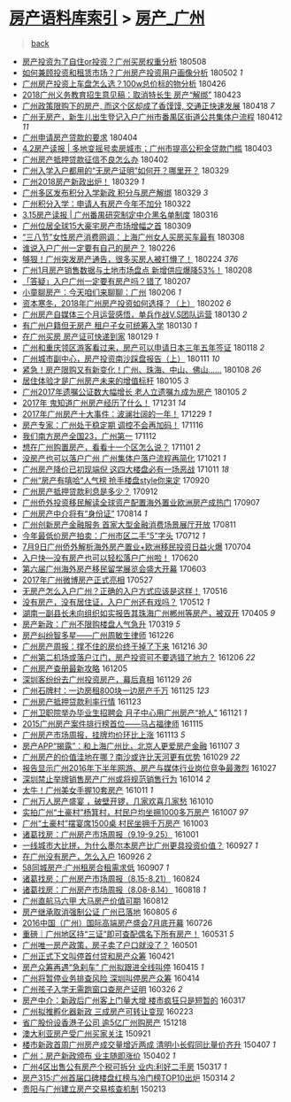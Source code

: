 [房产语料库索引](../../README.md)  > [房产_广州](房产_广州.md)
====
> [back](../README.md)

- [房产投资为了自住or投资？广州买房权重分析](http://jkwz.applinzi.com/ittc/7096400983901078534.html#%E6%88%BF%E4%BA%A7%E6%8A%95%E8%B5%84%E4%B8%BA%E4%BA%86%E8%87%AA%E4%BD%8For%E6%8A%95%E8%B5%84%EF%BC%9F%E5%B9%BF%E5%B7%9E%E4%B9%B0%E6%88%BF%E6%9D%83%E9%87%8D%E5%88%86%E6%9E%90) 180508  
- [如何兼顾投资和租赁市场？广州房产投资用户画像分析](http://jkwz.applinzi.com/ittc/7096381962791158791.html#%E5%A6%82%E4%BD%95%E5%85%BC%E9%A1%BE%E6%8A%95%E8%B5%84%E5%92%8C%E7%A7%9F%E8%B5%81%E5%B8%82%E5%9C%BA%EF%BC%9F%E5%B9%BF%E5%B7%9E%E6%88%BF%E4%BA%A7%E6%8A%95%E8%B5%84%E7%94%A8%E6%88%B7%E7%94%BB%E5%83%8F%E5%88%86%E6%9E%90) 180502 *1* 
- [广州房产投资上车盘怎么选？100w总价标的物分析](http://jkwz.applinzi.com/ittc/7095983353138512907.html#%E5%B9%BF%E5%B7%9E%E6%88%BF%E4%BA%A7%E6%8A%95%E8%B5%84%E4%B8%8A%E8%BD%A6%E7%9B%98%E6%80%8E%E4%B9%88%E9%80%89%EF%BC%9F100w%E6%80%BB%E4%BB%B7%E6%A0%87%E7%9A%84%E7%89%A9%E5%88%86%E6%9E%90) 180426  
- [2018广州义务教育招生意见稿：取消特长生 房产“解绑”](http://jkwz.applinzi.com/ittc/7095216284545582091.html#2018%E5%B9%BF%E5%B7%9E%E4%B9%89%E5%8A%A1%E6%95%99%E8%82%B2%E6%8B%9B%E7%94%9F%E6%84%8F%E8%A7%81%E7%A8%BF%EF%BC%9A%E5%8F%96%E6%B6%88%E7%89%B9%E9%95%BF%E7%94%9F+%E6%88%BF%E4%BA%A7%E2%80%9C%E8%A7%A3%E7%BB%91%E2%80%9D) 180423  
- [广州政策限购下的房产, 而这个区却成了香馍馍, 交通正快速发展](http://jkwz.applinzi.com/ittc/7093257083397080081.html#%E5%B9%BF%E5%B7%9E%E6%94%BF%E7%AD%96%E9%99%90%E8%B4%AD%E4%B8%8B%E7%9A%84%E6%88%BF%E4%BA%A7%2C+%E8%80%8C%E8%BF%99%E4%B8%AA%E5%8C%BA%E5%8D%B4%E6%88%90%E4%BA%86%E9%A6%99%E9%A6%8D%E9%A6%8D%2C+%E4%BA%A4%E9%80%9A%E6%AD%A3%E5%BF%AB%E9%80%9F%E5%8F%91%E5%B1%95) 180418 *7* 
- [广州无房产，新生儿出生登记入户广州市番禺区街道公共集体户流程](http://jkwz.applinzi.com/ittc/7090791367850853383.html#%E5%B9%BF%E5%B7%9E%E6%97%A0%E6%88%BF%E4%BA%A7%EF%BC%8C%E6%96%B0%E7%94%9F%E5%84%BF%E5%87%BA%E7%94%9F%E7%99%BB%E8%AE%B0%E5%85%A5%E6%88%B7%E5%B9%BF%E5%B7%9E%E5%B8%82%E7%95%AA%E7%A6%BA%E5%8C%BA%E8%A1%97%E9%81%93%E5%85%AC%E5%85%B1%E9%9B%86%E4%BD%93%E6%88%B7%E6%B5%81%E7%A8%8B) 180412 *11* 
- [广州申请房产贷款的要求](http://jkwz.applinzi.com/ittc/7088072813208667142.html#%E5%B9%BF%E5%B7%9E%E7%94%B3%E8%AF%B7%E6%88%BF%E4%BA%A7%E8%B4%B7%E6%AC%BE%E7%9A%84%E8%A6%81%E6%B1%82) 180404  
- [4.2房产读报 | 多地变摇号卖房城市；广州市提高公积金贷款门槛](http://jkwz.applinzi.com/ittc/7087697229030884359.html#4.2%E6%88%BF%E4%BA%A7%E8%AF%BB%E6%8A%A5+%7C+%E5%A4%9A%E5%9C%B0%E5%8F%98%E6%91%87%E5%8F%B7%E5%8D%96%E6%88%BF%E5%9F%8E%E5%B8%82%EF%BC%9B%E5%B9%BF%E5%B7%9E%E5%B8%82%E6%8F%90%E9%AB%98%E5%85%AC%E7%A7%AF%E9%87%91%E8%B4%B7%E6%AC%BE%E9%97%A8%E6%A7%9B) 180403  
- [广州房产抵押贷款征信不良怎么办](http://jkwz.applinzi.com/ittc/7087305044208911370.html#%E5%B9%BF%E5%B7%9E%E6%88%BF%E4%BA%A7%E6%8A%B5%E6%8A%BC%E8%B4%B7%E6%AC%BE%E5%BE%81%E4%BF%A1%E4%B8%8D%E8%89%AF%E6%80%8E%E4%B9%88%E5%8A%9E) 180402  
- [广州入学入户都用的“无房产证明”如何开？哪里开？](http://jkwz.applinzi.com/ittc/7085923219918029840.html#%E5%B9%BF%E5%B7%9E%E5%85%A5%E5%AD%A6%E5%85%A5%E6%88%B7%E9%83%BD%E7%94%A8%E7%9A%84%E2%80%9C%E6%97%A0%E6%88%BF%E4%BA%A7%E8%AF%81%E6%98%8E%E2%80%9D%E5%A6%82%E4%BD%95%E5%BC%80%EF%BC%9F%E5%93%AA%E9%87%8C%E5%BC%80%EF%BC%9F) 180329  
- [广州2018房产新政出炉！](http://jkwz.applinzi.com/ittc/7085871152847389702.html#%E5%B9%BF%E5%B7%9E2018%E6%88%BF%E4%BA%A7%E6%96%B0%E6%94%BF%E5%87%BA%E7%82%89%EF%BC%81) 180329 *1* 
- [广州多区发布积分入学新政 积分与房产解绑](http://jkwz.applinzi.com/ittc/7085822006589391878.html#%E5%B9%BF%E5%B7%9E%E5%A4%9A%E5%8C%BA%E5%8F%91%E5%B8%83%E7%A7%AF%E5%88%86%E5%85%A5%E5%AD%A6%E6%96%B0%E6%94%BF+%E7%A7%AF%E5%88%86%E4%B8%8E%E6%88%BF%E4%BA%A7%E8%A7%A3%E7%BB%91) 180329 *3* 
- [广州积分入学：申请人有房产今年不加分](http://jkwz.applinzi.com/ittc/7083234762594714631.html#%E5%B9%BF%E5%B7%9E%E7%A7%AF%E5%88%86%E5%85%A5%E5%AD%A6%EF%BC%9A%E7%94%B3%E8%AF%B7%E4%BA%BA%E6%9C%89%E6%88%BF%E4%BA%A7%E4%BB%8A%E5%B9%B4%E4%B8%8D%E5%8A%A0%E5%88%86) 180322  
- [3.15房产读报 | 广州番禺研究制定中介黑名单制度](http://jkwz.applinzi.com/ittc/7081023377433428999.html#3.15%E6%88%BF%E4%BA%A7%E8%AF%BB%E6%8A%A5+%7C+%E5%B9%BF%E5%B7%9E%E7%95%AA%E7%A6%BA%E7%A0%94%E7%A9%B6%E5%88%B6%E5%AE%9A%E4%B8%AD%E4%BB%8B%E9%BB%91%E5%90%8D%E5%8D%95%E5%88%B6%E5%BA%A6) 180316  
- [广州位居全球15大豪宅房产市场增幅之首](http://jkwz.applinzi.com/ittc/7078205530684523536.html#%E5%B9%BF%E5%B7%9E%E4%BD%8D%E5%B1%85%E5%85%A8%E7%90%8315%E5%A4%A7%E8%B1%AA%E5%AE%85%E6%88%BF%E4%BA%A7%E5%B8%82%E5%9C%BA%E5%A2%9E%E5%B9%85%E4%B9%8B%E9%A6%96) 180309  
- [“三八节”女性房产消费网调：上海广州女人买房买车最有](http://jkwz.applinzi.com/ittc/7078165729398752262.html#%E2%80%9C%E4%B8%89%E5%85%AB%E8%8A%82%E2%80%9D%E5%A5%B3%E6%80%A7%E6%88%BF%E4%BA%A7%E6%B6%88%E8%B4%B9%E7%BD%91%E8%B0%83%EF%BC%9A%E4%B8%8A%E6%B5%B7%E5%B9%BF%E5%B7%9E%E5%A5%B3%E4%BA%BA%E4%B9%B0%E6%88%BF%E4%B9%B0%E8%BD%A6%E6%9C%80%E6%9C%89) 180308  
- [谁说入户广州一定要有自己的房产？](http://jkwz.applinzi.com/ittc/7074318425352832017.html#%E8%B0%81%E8%AF%B4%E5%85%A5%E6%88%B7%E5%B9%BF%E5%B7%9E%E4%B8%80%E5%AE%9A%E8%A6%81%E6%9C%89%E8%87%AA%E5%B7%B1%E7%9A%84%E6%88%BF%E4%BA%A7%EF%BC%9F) 180226  
- [够狠！广州突发房产通告，很多买房人被打懵了！](http://jkwz.applinzi.com/ittc/7073735758840333322.html#%E5%A4%9F%E7%8B%A0%EF%BC%81%E5%B9%BF%E5%B7%9E%E7%AA%81%E5%8F%91%E6%88%BF%E4%BA%A7%E9%80%9A%E5%91%8A%EF%BC%8C%E5%BE%88%E5%A4%9A%E4%B9%B0%E6%88%BF%E4%BA%BA%E8%A2%AB%E6%89%93%E6%87%B5%E4%BA%86%EF%BC%81) 180224 *376* 
- [广州1月房产销售数据与土地市场盘点 新增供应爆降53%！](http://jkwz.applinzi.com/ittc/7067695051503567878.html#%E5%B9%BF%E5%B7%9E1%E6%9C%88%E6%88%BF%E4%BA%A7%E9%94%80%E5%94%AE%E6%95%B0%E6%8D%AE%E4%B8%8E%E5%9C%9F%E5%9C%B0%E5%B8%82%E5%9C%BA%E7%9B%98%E7%82%B9+%E6%96%B0%E5%A2%9E%E4%BE%9B%E5%BA%94%E7%88%86%E9%99%8D53%25%EF%BC%81) 180208  
- [「答疑」入户广州一定要有房产吗？错了](http://jkwz.applinzi.com/ittc/7067445771828200458.html#%E3%80%8C%E7%AD%94%E7%96%91%E3%80%8D%E5%85%A5%E6%88%B7%E5%B9%BF%E5%B7%9E%E4%B8%80%E5%AE%9A%E8%A6%81%E6%9C%89%E6%88%BF%E4%BA%A7%E5%90%97%EF%BC%9F%E9%94%99%E4%BA%86) 180207  
- [小童聊房产：今天咱们来聊聊：广州](http://jkwz.applinzi.com/ittc/7066922486325576714.html#%E5%B0%8F%E7%AB%A5%E8%81%8A%E6%88%BF%E4%BA%A7%EF%BC%9A%E4%BB%8A%E5%A4%A9%E5%92%B1%E4%BB%AC%E6%9D%A5%E8%81%8A%E8%81%8A%EF%BC%9A%E5%B9%BF%E5%B7%9E) 180206 *1* 
- [资本寒冬，2018年广州房产投资如何选择？（上）](http://jkwz.applinzi.com/ittc/7065402089511846928.html#%E8%B5%84%E6%9C%AC%E5%AF%92%E5%86%AC%EF%BC%8C2018%E5%B9%B4%E5%B9%BF%E5%B7%9E%E6%88%BF%E4%BA%A7%E6%8A%95%E8%B5%84%E5%A6%82%E4%BD%95%E9%80%89%E6%8B%A9%EF%BC%9F%EF%BC%88%E4%B8%8A%EF%BC%89) 180202 *6* 
- [广州房产自媒体三个月运营感悟，单兵作战V.S团队运营](http://jkwz.applinzi.com/ittc/7064289197550994442.html#%E5%B9%BF%E5%B7%9E%E6%88%BF%E4%BA%A7%E8%87%AA%E5%AA%92%E4%BD%93%E4%B8%89%E4%B8%AA%E6%9C%88%E8%BF%90%E8%90%A5%E6%84%9F%E6%82%9F%EF%BC%8C%E5%8D%95%E5%85%B5%E4%BD%9C%E6%88%98V.S%E5%9B%A2%E9%98%9F%E8%BF%90%E8%90%A5) 180130 *2* 
- [有广州户籍但无房产 租户子女可统筹入学](http://jkwz.applinzi.com/ittc/7064253151891162129.html#%E6%9C%89%E5%B9%BF%E5%B7%9E%E6%88%B7%E7%B1%8D%E4%BD%86%E6%97%A0%E6%88%BF%E4%BA%A7+%E7%A7%9F%E6%88%B7%E5%AD%90%E5%A5%B3%E5%8F%AF%E7%BB%9F%E7%AD%B9%E5%85%A5%E5%AD%A6) 180130 *1* 
- [在广州买房 房产证可快递到家](http://jkwz.applinzi.com/ittc/7064137454330577936.html#%E5%9C%A8%E5%B9%BF%E5%B7%9E%E4%B9%B0%E6%88%BF+%E6%88%BF%E4%BA%A7%E8%AF%81%E5%8F%AF%E5%BF%AB%E9%80%92%E5%88%B0%E5%AE%B6) 180129 *1* 
- [广州和重庆领区游客看过来，房产可以申请日本三年五年签证](http://jkwz.applinzi.com/ittc/7060039266619360266.html#%E5%B9%BF%E5%B7%9E%E5%92%8C%E9%87%8D%E5%BA%86%E9%A2%86%E5%8C%BA%E6%B8%B8%E5%AE%A2%E7%9C%8B%E8%BF%87%E6%9D%A5%EF%BC%8C%E6%88%BF%E4%BA%A7%E5%8F%AF%E4%BB%A5%E7%94%B3%E8%AF%B7%E6%97%A5%E6%9C%AC%E4%B8%89%E5%B9%B4%E4%BA%94%E5%B9%B4%E7%AD%BE%E8%AF%81) 180118 *2* 
- [广州城市副中心，房产投资南沙踩盘报告（上）](http://jkwz.applinzi.com/ittc/7057278490389251078.html#%E5%B9%BF%E5%B7%9E%E5%9F%8E%E5%B8%82%E5%89%AF%E4%B8%AD%E5%BF%83%EF%BC%8C%E6%88%BF%E4%BA%A7%E6%8A%95%E8%B5%84%E5%8D%97%E6%B2%99%E8%B8%A9%E7%9B%98%E6%8A%A5%E5%91%8A%EF%BC%88%E4%B8%8A%EF%BC%89) 180111 *10* 
- [紧急！房产限购又有新变化！广州、珠海、中山、佛山……](http://jkwz.applinzi.com/ittc/7056240939318641671.html#%E7%B4%A7%E6%80%A5%EF%BC%81%E6%88%BF%E4%BA%A7%E9%99%90%E8%B4%AD%E5%8F%88%E6%9C%89%E6%96%B0%E5%8F%98%E5%8C%96%EF%BC%81%E5%B9%BF%E5%B7%9E%E3%80%81%E7%8F%A0%E6%B5%B7%E3%80%81%E4%B8%AD%E5%B1%B1%E3%80%81%E4%BD%9B%E5%B1%B1%E2%80%A6%E2%80%A6) 180108 *26* 
- [居住体验才是广州房产未来的增值标杆](http://jkwz.applinzi.com/ittc/7055037582688125968.html#%E5%B1%85%E4%BD%8F%E4%BD%93%E9%AA%8C%E6%89%8D%E6%98%AF%E5%B9%BF%E5%B7%9E%E6%88%BF%E4%BA%A7%E6%9C%AA%E6%9D%A5%E7%9A%84%E5%A2%9E%E5%80%BC%E6%A0%87%E6%9D%86) 180105 *3* 
- [广州2017年遗嘱公证数大幅增长 老人立遗嘱九成为房产](http://jkwz.applinzi.com/ittc/7054982361979028490.html#%E5%B9%BF%E5%B7%9E2017%E5%B9%B4%E9%81%97%E5%98%B1%E5%85%AC%E8%AF%81%E6%95%B0%E5%A4%A7%E5%B9%85%E5%A2%9E%E9%95%BF+%E8%80%81%E4%BA%BA%E7%AB%8B%E9%81%97%E5%98%B1%E4%B9%9D%E6%88%90%E4%B8%BA%E6%88%BF%E4%BA%A7) 180105 *2* 
- [2017年 鬼知道广州房产经历了什么！](http://jkwz.applinzi.com/ittc/7053318949247124487.html#2017%E5%B9%B4+%E9%AC%BC%E7%9F%A5%E9%81%93%E5%B9%BF%E5%B7%9E%E6%88%BF%E4%BA%A7%E7%BB%8F%E5%8E%86%E4%BA%86%E4%BB%80%E4%B9%88%EF%BC%81) 171231 *14* 
- [2017年广州房产十大事件：波澜壮阔的一年！](http://jkwz.applinzi.com/ittc/7052510250626712593.html#2017%E5%B9%B4%E5%B9%BF%E5%B7%9E%E6%88%BF%E4%BA%A7%E5%8D%81%E5%A4%A7%E4%BA%8B%E4%BB%B6%EF%BC%9A%E6%B3%A2%E6%BE%9C%E5%A3%AE%E9%98%94%E7%9A%84%E4%B8%80%E5%B9%B4%EF%BC%81) 171229 *1* 
- [房产专家：广州处于稳定期 调控不会再加码！](http://jkwz.applinzi.com/ittc/7036331533625984017.html#%E6%88%BF%E4%BA%A7%E4%B8%93%E5%AE%B6%EF%BC%9A%E5%B9%BF%E5%B7%9E%E5%A4%84%E4%BA%8E%E7%A8%B3%E5%AE%9A%E6%9C%9F+%E8%B0%83%E6%8E%A7%E4%B8%8D%E4%BC%9A%E5%86%8D%E5%8A%A0%E7%A0%81%EF%BC%81) 171116  
- [我们南方房产全国23，广州第一](http://jkwz.applinzi.com/ittc/7035158865996416016.html#%E6%88%91%E4%BB%AC%E5%8D%97%E6%96%B9%E6%88%BF%E4%BA%A7%E5%85%A8%E5%9B%BD23%EF%BC%8C%E5%B9%BF%E5%B7%9E%E7%AC%AC%E4%B8%80) 171112  
- [想在广州购置房产，看看十一个区怎么说？](http://jkwz.applinzi.com/ittc/7030940549031396369.html#%E6%83%B3%E5%9C%A8%E5%B9%BF%E5%B7%9E%E8%B4%AD%E7%BD%AE%E6%88%BF%E4%BA%A7%EF%BC%8C%E7%9C%8B%E7%9C%8B%E5%8D%81%E4%B8%80%E4%B8%AA%E5%8C%BA%E6%80%8E%E4%B9%88%E8%AF%B4%EF%BC%9F) 171101 *2* 
- [没房产也可以落户广州 广州集体户落户流程再简化](http://jkwz.applinzi.com/ittc/7026988677174133777.html#%E6%B2%A1%E6%88%BF%E4%BA%A7%E4%B9%9F%E5%8F%AF%E4%BB%A5%E8%90%BD%E6%88%B7%E5%B9%BF%E5%B7%9E+%E5%B9%BF%E5%B7%9E%E9%9B%86%E4%BD%93%E6%88%B7%E8%90%BD%E6%88%B7%E6%B5%81%E7%A8%8B%E5%86%8D%E7%AE%80%E5%8C%96) 171021 *1* 
- [广州房产降价已初现端倪 这四大楼盘必有一场恶战](http://jkwz.applinzi.com/ittc/7023201055247172624.html#%E5%B9%BF%E5%B7%9E%E6%88%BF%E4%BA%A7%E9%99%8D%E4%BB%B7%E5%B7%B2%E5%88%9D%E7%8E%B0%E7%AB%AF%E5%80%AA+%E8%BF%99%E5%9B%9B%E5%A4%A7%E6%A5%BC%E7%9B%98%E5%BF%85%E6%9C%89%E4%B8%80%E5%9C%BA%E6%81%B6%E6%88%98) 171011 *18* 
- [广州“房产有嘻哈”人气榜 抢手楼盘style你来定](http://jkwz.applinzi.com/ittc/7015432999196427281.html#%E5%B9%BF%E5%B7%9E%E2%80%9C%E6%88%BF%E4%BA%A7%E6%9C%89%E5%98%BB%E5%93%88%E2%80%9D%E4%BA%BA%E6%B0%94%E6%A6%9C+%E6%8A%A2%E6%89%8B%E6%A5%BC%E7%9B%98style%E4%BD%A0%E6%9D%A5%E5%AE%9A) 170920  
- [广州房产抵押贷款利息是多少？](http://jkwz.applinzi.com/ittc/7012527263478973457.html#%E5%B9%BF%E5%B7%9E%E6%88%BF%E4%BA%A7%E6%8A%B5%E6%8A%BC%E8%B4%B7%E6%AC%BE%E5%88%A9%E6%81%AF%E6%98%AF%E5%A4%9A%E5%B0%91%EF%BC%9F) 170912  
- [广州侨外投资移民解读全球资产配置海外置业欧洲房产成热门](http://jkwz.applinzi.com/ittc/7010596805799314448.html#%E5%B9%BF%E5%B7%9E%E4%BE%A8%E5%A4%96%E6%8A%95%E8%B5%84%E7%A7%BB%E6%B0%91%E8%A7%A3%E8%AF%BB%E5%85%A8%E7%90%83%E8%B5%84%E4%BA%A7%E9%85%8D%E7%BD%AE%E6%B5%B7%E5%A4%96%E7%BD%AE%E4%B8%9A%E6%AC%A7%E6%B4%B2%E6%88%BF%E4%BA%A7%E6%88%90%E7%83%AD%E9%97%A8) 170907  
- [广州房产中介将有“身份证”](http://jkwz.applinzi.com/ittc/7001703839886214160.html#%E5%B9%BF%E5%B7%9E%E6%88%BF%E4%BA%A7%E4%B8%AD%E4%BB%8B%E5%B0%86%E6%9C%89%E2%80%9C%E8%BA%AB%E4%BB%BD%E8%AF%81%E2%80%9D) 170814 *1* 
- [广州创新房产金融服务 首家大型金融消费场景展厅开放](http://jkwz.applinzi.com/ittc/7000646645153530896.html#%E5%B9%BF%E5%B7%9E%E5%88%9B%E6%96%B0%E6%88%BF%E4%BA%A7%E9%87%91%E8%9E%8D%E6%9C%8D%E5%8A%A1+%E9%A6%96%E5%AE%B6%E5%A4%A7%E5%9E%8B%E9%87%91%E8%9E%8D%E6%B6%88%E8%B4%B9%E5%9C%BA%E6%99%AF%E5%B1%95%E5%8E%85%E5%BC%80%E6%94%BE) 170811  
- [今年最低价房产拍卖：广州市区二手“5”字头](http://jkwz.applinzi.com/ittc/6989553841694311441.html#%E4%BB%8A%E5%B9%B4%E6%9C%80%E4%BD%8E%E4%BB%B7%E6%88%BF%E4%BA%A7%E6%8B%8D%E5%8D%96%EF%BC%9A%E5%B9%BF%E5%B7%9E%E5%B8%82%E5%8C%BA%E4%BA%8C%E6%89%8B%E2%80%9C5%E2%80%9D%E5%AD%97%E5%A4%B4) 170712 *1* 
- [7月9日广州侨外解析海外房产置业+欧洲移民投资日益火爆](http://jkwz.applinzi.com/ittc/6986456533515633669.html#7%E6%9C%889%E6%97%A5%E5%B9%BF%E5%B7%9E%E4%BE%A8%E5%A4%96%E8%A7%A3%E6%9E%90%E6%B5%B7%E5%A4%96%E6%88%BF%E4%BA%A7%E7%BD%AE%E4%B8%9A%2B%E6%AC%A7%E6%B4%B2%E7%A7%BB%E6%B0%91%E6%8A%95%E8%B5%84%E6%97%A5%E7%9B%8A%E7%81%AB%E7%88%86) 170704  
- [入户快—没有房产也可以轻松落户广州啦！](http://jkwz.applinzi.com/ittc/6980918377747842052.html#%E5%85%A5%E6%88%B7%E5%BF%AB%E2%80%94%E6%B2%A1%E6%9C%89%E6%88%BF%E4%BA%A7%E4%B9%9F%E5%8F%AF%E4%BB%A5%E8%BD%BB%E6%9D%BE%E8%90%BD%E6%88%B7%E5%B9%BF%E5%B7%9E%E5%95%A6%EF%BC%81) 170620  
- [第六届广州海外房产移民留学展览会盛大开幕](http://jkwz.applinzi.com/ittc/6974870566535169028.html#%E7%AC%AC%E5%85%AD%E5%B1%8A%E5%B9%BF%E5%B7%9E%E6%B5%B7%E5%A4%96%E6%88%BF%E4%BA%A7%E7%A7%BB%E6%B0%91%E7%95%99%E5%AD%A6%E5%B1%95%E8%A7%88%E4%BC%9A%E7%9B%9B%E5%A4%A7%E5%BC%80%E5%B9%95) 170603  
- [2017年广州微博房产正式亮相](http://jkwz.applinzi.com/ittc/6972351953882317829.html#2017%E5%B9%B4%E5%B9%BF%E5%B7%9E%E5%BE%AE%E5%8D%9A%E6%88%BF%E4%BA%A7%E6%AD%A3%E5%BC%8F%E4%BA%AE%E7%9B%B8) 170527  
- [无房产怎么入户广州？正确的入户方式应该是这样！](http://jkwz.applinzi.com/ittc/6968269474997208068.html#%E6%97%A0%E6%88%BF%E4%BA%A7%E6%80%8E%E4%B9%88%E5%85%A5%E6%88%B7%E5%B9%BF%E5%B7%9E%EF%BC%9F%E6%AD%A3%E7%A1%AE%E7%9A%84%E5%85%A5%E6%88%B7%E6%96%B9%E5%BC%8F%E5%BA%94%E8%AF%A5%E6%98%AF%E8%BF%99%E6%A0%B7%EF%BC%81) 170516  
- [没有房产，没有居住证，入户广州还有戏吗？](http://jkwz.applinzi.com/ittc/6966830132932117509.html#%E6%B2%A1%E6%9C%89%E6%88%BF%E4%BA%A7%EF%BC%8C%E6%B2%A1%E6%9C%89%E5%B1%85%E4%BD%8F%E8%AF%81%EF%BC%8C%E5%85%A5%E6%88%B7%E5%B9%BF%E5%B7%9E%E8%BF%98%E6%9C%89%E6%88%8F%E5%90%97%EF%BC%9F) 170512 *1* 
- [湖南一副县长未向组织如实报告其珠海广州郴州等房产，被双开](http://jkwz.applinzi.com/ittc/6953024191883379717.html#%E6%B9%96%E5%8D%97%E4%B8%80%E5%89%AF%E5%8E%BF%E9%95%BF%E6%9C%AA%E5%90%91%E7%BB%84%E7%BB%87%E5%A6%82%E5%AE%9E%E6%8A%A5%E5%91%8A%E5%85%B6%E7%8F%A0%E6%B5%B7%E5%B9%BF%E5%B7%9E%E9%83%B4%E5%B7%9E%E7%AD%89%E6%88%BF%E4%BA%A7%EF%BC%8C%E8%A2%AB%E5%8F%8C%E5%BC%80) 170405 *9* 
- [房产新政：广州不限购楼盘人气急升](http://jkwz.applinzi.com/ittc/6946739468756321285.html#%E6%88%BF%E4%BA%A7%E6%96%B0%E6%94%BF%EF%BC%9A%E5%B9%BF%E5%B7%9E%E4%B8%8D%E9%99%90%E8%B4%AD%E6%A5%BC%E7%9B%98%E4%BA%BA%E6%B0%94%E6%80%A5%E5%8D%87) 170319 *5* 
- [房产纠纷智多星——广州周敏生律师](http://jkwz.applinzi.com/ittc/6915997125183013892.html#%E6%88%BF%E4%BA%A7%E7%BA%A0%E7%BA%B7%E6%99%BA%E5%A4%9A%E6%98%9F%E2%80%94%E2%80%94%E5%B9%BF%E5%B7%9E%E5%91%A8%E6%95%8F%E7%94%9F%E5%BE%8B%E5%B8%88) 161226  
- [广州房产周报：撑不住的房价终于掉了下来](http://jkwz.applinzi.com/ittc/6912287438038107141.html#%E5%B9%BF%E5%B7%9E%E6%88%BF%E4%BA%A7%E5%91%A8%E6%8A%A5%EF%BC%9A%E6%92%91%E4%B8%8D%E4%BD%8F%E7%9A%84%E6%88%BF%E4%BB%B7%E7%BB%88%E4%BA%8E%E6%8E%89%E4%BA%86%E4%B8%8B%E6%9D%A5) 161216 *30* 
- [广州第二机场或落户江门，房产投资可不要选错了地方？](http://jkwz.applinzi.com/ittc/6908439850956358660.html#%E5%B9%BF%E5%B7%9E%E7%AC%AC%E4%BA%8C%E6%9C%BA%E5%9C%BA%E6%88%96%E8%90%BD%E6%88%B7%E6%B1%9F%E9%97%A8%EF%BC%8C%E6%88%BF%E4%BA%A7%E6%8A%95%E8%B5%84%E5%8F%AF%E4%B8%8D%E8%A6%81%E9%80%89%E9%94%99%E4%BA%86%E5%9C%B0%E6%96%B9%EF%BC%9F) 161206 *22* 
- [广州房产查册最新攻略](http://jkwz.applinzi.com/ittc/6908101439913477124.html#%E5%B9%BF%E5%B7%9E%E6%88%BF%E4%BA%A7%E6%9F%A5%E5%86%8C%E6%9C%80%E6%96%B0%E6%94%BB%E7%95%A5) 161205  
- [深圳客纷纷去广州投资房产，幕后真相](http://jkwz.applinzi.com/ittc/6905927296489096197.html#%E6%B7%B1%E5%9C%B3%E5%AE%A2%E7%BA%B7%E7%BA%B7%E5%8E%BB%E5%B9%BF%E5%B7%9E%E6%8A%95%E8%B5%84%E6%88%BF%E4%BA%A7%EF%BC%8C%E5%B9%95%E5%90%8E%E7%9C%9F%E7%9B%B8) 161129 *26* 
- [广州石牌村：一边房租800块一边房产千万](http://jkwz.applinzi.com/ittc/6904437447009502212.html#%E5%B9%BF%E5%B7%9E%E7%9F%B3%E7%89%8C%E6%9D%91%EF%BC%9A%E4%B8%80%E8%BE%B9%E6%88%BF%E7%A7%9F800%E5%9D%97%E4%B8%80%E8%BE%B9%E6%88%BF%E4%BA%A7%E5%8D%83%E4%B8%87) 161125 *123* 
- [广州房产抵押贷款利率行情](http://jkwz.applinzi.com/ittc/6903629675036673029.html#%E5%B9%BF%E5%B7%9E%E6%88%BF%E4%BA%A7%E6%8A%B5%E6%8A%BC%E8%B4%B7%E6%AC%BE%E5%88%A9%E7%8E%87%E8%A1%8C%E6%83%85) 161123  
- [广州卫职院举办毕业生招聘会 月子中心用广州房产“抢人”](http://jkwz.applinzi.com/ittc/6902902940129297413.html#%E5%B9%BF%E5%B7%9E%E5%8D%AB%E8%81%8C%E9%99%A2%E4%B8%BE%E5%8A%9E%E6%AF%95%E4%B8%9A%E7%94%9F%E6%8B%9B%E8%81%98%E4%BC%9A+%E6%9C%88%E5%AD%90%E4%B8%AD%E5%BF%83%E7%94%A8%E5%B9%BF%E5%B7%9E%E6%88%BF%E4%BA%A7%E2%80%9C%E6%8A%A2%E4%BA%BA%E2%80%9D) 161121 *1* 
- [2015广州房产案件排行榜首位——马占福律师](http://jkwz.applinzi.com/ittc/6900664374452028420.html#2015%E5%B9%BF%E5%B7%9E%E6%88%BF%E4%BA%A7%E6%A1%88%E4%BB%B6%E6%8E%92%E8%A1%8C%E6%A6%9C%E9%A6%96%E4%BD%8D%E2%80%94%E2%80%94%E9%A9%AC%E5%8D%A0%E7%A6%8F%E5%BE%8B%E5%B8%88) 161115  
- [广州房产市场周报，挂牌均价环比上涨](http://jkwz.applinzi.com/ittc/6900060009177547781.html#%E5%B9%BF%E5%B7%9E%E6%88%BF%E4%BA%A7%E5%B8%82%E5%9C%BA%E5%91%A8%E6%8A%A5%EF%BC%8C%E6%8C%82%E7%89%8C%E5%9D%87%E4%BB%B7%E7%8E%AF%E6%AF%94%E4%B8%8A%E6%B6%A8) 161113 *5* 
- [房产APP“揭露”：和上海广州比，北京人更爱房产金融](http://jkwz.applinzi.com/ittc/6897794264154506244.html#%E6%88%BF%E4%BA%A7APP%E2%80%9C%E6%8F%AD%E9%9C%B2%E2%80%9D%EF%BC%9A%E5%92%8C%E4%B8%8A%E6%B5%B7%E5%B9%BF%E5%B7%9E%E6%AF%94%EF%BC%8C%E5%8C%97%E4%BA%AC%E4%BA%BA%E6%9B%B4%E7%88%B1%E6%88%BF%E4%BA%A7%E9%87%91%E8%9E%8D) 161107 *3* 
- [广州房产的价值洼地在哪？南沙或许比天河更有优势](http://jkwz.applinzi.com/ittc/6894328875244323844.html#%E5%B9%BF%E5%B7%9E%E6%88%BF%E4%BA%A7%E7%9A%84%E4%BB%B7%E5%80%BC%E6%B4%BC%E5%9C%B0%E5%9C%A8%E5%93%AA%EF%BC%9F%E5%8D%97%E6%B2%99%E6%88%96%E8%AE%B8%E6%AF%94%E5%A4%A9%E6%B2%B3%E6%9B%B4%E6%9C%89%E4%BC%98%E5%8A%BF) 161029 *22* 
- [报告显示广州2016年下半年网游、房产与媒体行业岗位竞争最激烈](http://jkwz.applinzi.com/ittc/6893723575889953797.html#%E6%8A%A5%E5%91%8A%E6%98%BE%E7%A4%BA%E5%B9%BF%E5%B7%9E2016%E5%B9%B4%E4%B8%8B%E5%8D%8A%E5%B9%B4%E7%BD%91%E6%B8%B8%E3%80%81%E6%88%BF%E4%BA%A7%E4%B8%8E%E5%AA%92%E4%BD%93%E8%A1%8C%E4%B8%9A%E5%B2%97%E4%BD%8D%E7%AB%9E%E4%BA%89%E6%9C%80%E6%BF%80%E7%83%88) 161027  
- [深圳禁止举牌销售房产广州或将规范销售行为](http://jkwz.applinzi.com/ittc/6888696869428921348.html#%E6%B7%B1%E5%9C%B3%E7%A6%81%E6%AD%A2%E4%B8%BE%E7%89%8C%E9%94%80%E5%94%AE%E6%88%BF%E4%BA%A7%E5%B9%BF%E5%B7%9E%E6%88%96%E5%B0%86%E8%A7%84%E8%8C%83%E9%94%80%E5%94%AE%E8%A1%8C%E4%B8%BA) 161014 *2* 
- [太牛！广州美女手握10套房产](http://jkwz.applinzi.com/ittc/6887787563196089349.html#%E5%A4%AA%E7%89%9B%EF%BC%81%E5%B9%BF%E5%B7%9E%E7%BE%8E%E5%A5%B3%E6%89%8B%E6%8F%A110%E5%A5%97%E6%88%BF%E4%BA%A7) 161011 *1* 
- [广州万人房产盛宴 ，破壁开锣，几家欢喜几家愁](http://jkwz.applinzi.com/ittc/6887460165485331460.html#%E5%B9%BF%E5%B7%9E%E4%B8%87%E4%BA%BA%E6%88%BF%E4%BA%A7%E7%9B%9B%E5%AE%B4+%EF%BC%8C%E7%A0%B4%E5%A3%81%E5%BC%80%E9%94%A3%EF%BC%8C%E5%87%A0%E5%AE%B6%E6%AC%A2%E5%96%9C%E5%87%A0%E5%AE%B6%E6%84%81) 161010  
- [实拍广州“土豪村”杨箕村，村民户均坐拥1000多万房产](http://jkwz.applinzi.com/ittc/6886297867207050244.html#%E5%AE%9E%E6%8B%8D%E5%B9%BF%E5%B7%9E%E2%80%9C%E5%9C%9F%E8%B1%AA%E6%9D%91%E2%80%9D%E6%9D%A8%E7%AE%95%E6%9D%91%EF%BC%8C%E6%9D%91%E6%B0%91%E6%88%B7%E5%9D%87%E5%9D%90%E6%8B%A51000%E5%A4%9A%E4%B8%87%E6%88%BF%E4%BA%A7) 161007 *97* 
- [广州“土豪村”摆宴席1500桌 村民坐拥千万房产](http://jkwz.applinzi.com/ittc/6884711381076542468.html#%E5%B9%BF%E5%B7%9E%E2%80%9C%E5%9C%9F%E8%B1%AA%E6%9D%91%E2%80%9D%E6%91%86%E5%AE%B4%E5%B8%AD1500%E6%A1%8C+%E6%9D%91%E6%B0%91%E5%9D%90%E6%8B%A5%E5%8D%83%E4%B8%87%E6%88%BF%E4%BA%A7) 161003  
- [诸葛找房：广州房产市场周报（9.19-9.25）](http://jkwz.applinzi.com/ittc/6884074732906873861.html#%E8%AF%B8%E8%91%9B%E6%89%BE%E6%88%BF%EF%BC%9A%E5%B9%BF%E5%B7%9E%E6%88%BF%E4%BA%A7%E5%B8%82%E5%9C%BA%E5%91%A8%E6%8A%A5%EF%BC%889.19-9.25%EF%BC%89) 161001  
- [一线城市大比拼，为什么墨尔本房产比广州更具投资价值？](http://jkwz.applinzi.com/ittc/6882581228938593285.html#%E4%B8%80%E7%BA%BF%E5%9F%8E%E5%B8%82%E5%A4%A7%E6%AF%94%E6%8B%BC%EF%BC%8C%E4%B8%BA%E4%BB%80%E4%B9%88%E5%A2%A8%E5%B0%94%E6%9C%AC%E6%88%BF%E4%BA%A7%E6%AF%94%E5%B9%BF%E5%B7%9E%E6%9B%B4%E5%85%B7%E6%8A%95%E8%B5%84%E4%BB%B7%E5%80%BC%EF%BC%9F) 160927 *1* 
- [在广州没有房产，怎么入户](http://jkwz.applinzi.com/ittc/6882215194670924804.html#%E5%9C%A8%E5%B9%BF%E5%B7%9E%E6%B2%A1%E6%9C%89%E6%88%BF%E4%BA%A7%EF%BC%8C%E6%80%8E%E4%B9%88%E5%85%A5%E6%88%B7) 160926 *2* 
- [58同城房产:广州租房合租需求低](http://jkwz.applinzi.com/ittc/6874946028226216964.html#58%E5%90%8C%E5%9F%8E%E6%88%BF%E4%BA%A7%3A%E5%B9%BF%E5%B7%9E%E7%A7%9F%E6%88%BF%E5%90%88%E7%A7%9F%E9%9C%80%E6%B1%82%E4%BD%8E) 160907 *1* 
- [诸葛找房：广州房产市场周报（8.15-8.21）](http://jkwz.applinzi.com/ittc/6869999640795153412.html#%E8%AF%B8%E8%91%9B%E6%89%BE%E6%88%BF%EF%BC%9A%E5%B9%BF%E5%B7%9E%E6%88%BF%E4%BA%A7%E5%B8%82%E5%9C%BA%E5%91%A8%E6%8A%A5%EF%BC%888.15-8.21%EF%BC%89) 160824  
- [诸葛找房：广州房产市场周报（8.08-8.14）](http://jkwz.applinzi.com/ittc/6867783872712016900.html#%E8%AF%B8%E8%91%9B%E6%89%BE%E6%88%BF%EF%BC%9A%E5%B9%BF%E5%B7%9E%E6%88%BF%E4%BA%A7%E5%B8%82%E5%9C%BA%E5%91%A8%E6%8A%A5%EF%BC%888.08-8.14%EF%BC%89) 160818 *1* 
- [广州直航马六甲 大马房产价值可期](http://jkwz.applinzi.com/ittc/6865280646284575749.html#%E5%B9%BF%E5%B7%9E%E7%9B%B4%E8%88%AA%E9%A9%AC%E5%85%AD%E7%94%B2+%E5%A4%A7%E9%A9%AC%E6%88%BF%E4%BA%A7%E4%BB%B7%E5%80%BC%E5%8F%AF%E6%9C%9F) 160812  
- [房产继承取消强制公证 广州已落地](http://jkwz.applinzi.com/ittc/6862754121458910213.html#%E6%88%BF%E4%BA%A7%E7%BB%A7%E6%89%BF%E5%8F%96%E6%B6%88%E5%BC%BA%E5%88%B6%E5%85%AC%E8%AF%81+%E5%B9%BF%E5%B7%9E%E5%B7%B2%E8%90%BD%E5%9C%B0) 160805 *6* 
- [2016中国（广州）国际高端房产盛会7月底开幕](http://jkwz.applinzi.com/ittc/6859011482347635716.html#2016%E4%B8%AD%E5%9B%BD%EF%BC%88%E5%B9%BF%E5%B7%9E%EF%BC%89%E5%9B%BD%E9%99%85%E9%AB%98%E7%AB%AF%E6%88%BF%E4%BA%A7%E7%9B%9B%E4%BC%9A7%E6%9C%88%E5%BA%95%E5%BC%80%E5%B9%95) 160726  
- [重磅｜广州地区持“三证”即可查配偶名下所有房产！](http://jkwz.applinzi.com/ittc/6838383245456311300.html#%E9%87%8D%E7%A3%85%EF%BD%9C%E5%B9%BF%E5%B7%9E%E5%9C%B0%E5%8C%BA%E6%8C%81%E2%80%9C%E4%B8%89%E8%AF%81%E2%80%9D%E5%8D%B3%E5%8F%AF%E6%9F%A5%E9%85%8D%E5%81%B6%E5%90%8D%E4%B8%8B%E6%89%80%E6%9C%89%E6%88%BF%E4%BA%A7%EF%BC%81) 160531 *5* 
- [广州唯一房产政策，房子卖了户口就没了？](http://jkwz.applinzi.com/ittc/6827290992495297541.html#%E5%B9%BF%E5%B7%9E%E5%94%AF%E4%B8%80%E6%88%BF%E4%BA%A7%E6%94%BF%E7%AD%96%EF%BC%8C%E6%88%BF%E5%AD%90%E5%8D%96%E4%BA%86%E6%88%B7%E5%8F%A3%E5%B0%B1%E6%B2%A1%E4%BA%86%EF%BC%9F) 160501  
- [广州正式下文叫停首付贷和房产众筹](http://jkwz.applinzi.com/ittc/6823632050007311365.html#%E5%B9%BF%E5%B7%9E%E6%AD%A3%E5%BC%8F%E4%B8%8B%E6%96%87%E5%8F%AB%E5%81%9C%E9%A6%96%E4%BB%98%E8%B4%B7%E5%92%8C%E6%88%BF%E4%BA%A7%E4%BC%97%E7%AD%B9) 160421  
- [房产众筹再遇“急刹车” 广州拟跟进全线叫停](http://jkwz.applinzi.com/ittc/6821122685706699781.html#%E6%88%BF%E4%BA%A7%E4%BC%97%E7%AD%B9%E5%86%8D%E9%81%87%E2%80%9C%E6%80%A5%E5%88%B9%E8%BD%A6%E2%80%9D+%E5%B9%BF%E5%B7%9E%E6%8B%9F%E8%B7%9F%E8%BF%9B%E5%85%A8%E7%BA%BF%E5%8F%AB%E5%81%9C) 160415 *1* 
- [广州将暂停业务排查风险 深圳叫停房产众筹](http://jkwz.applinzi.com/ittc/6820983789165478917.html#%E5%B9%BF%E5%B7%9E%E5%B0%86%E6%9A%82%E5%81%9C%E4%B8%9A%E5%8A%A1%E6%8E%92%E6%9F%A5%E9%A3%8E%E9%99%A9+%E6%B7%B1%E5%9C%B3%E5%8F%AB%E5%81%9C%E6%88%BF%E4%BA%A7%E4%BC%97%E7%AD%B9) 160414  
- [广州孩子入学无需跑窗口查房产证明](http://jkwz.applinzi.com/ittc/6813714817604912132.html#%E5%B9%BF%E5%B7%9E%E5%AD%A9%E5%AD%90%E5%85%A5%E5%AD%A6%E6%97%A0%E9%9C%80%E8%B7%91%E7%AA%97%E5%8F%A3%E6%9F%A5%E6%88%BF%E4%BA%A7%E8%AF%81%E6%98%8E) 160326 *2* 
- [房产中介：新政后广州客上门量大增 楼市疯狂只是短暂的](http://jkwz.applinzi.com/ittc/6810441377963836421.html#%E6%88%BF%E4%BA%A7%E4%B8%AD%E4%BB%8B%EF%BC%9A%E6%96%B0%E6%94%BF%E5%90%8E%E5%B9%BF%E5%B7%9E%E5%AE%A2%E4%B8%8A%E9%97%A8%E9%87%8F%E5%A4%A7%E5%A2%9E+%E6%A5%BC%E5%B8%82%E7%96%AF%E7%8B%82%E5%8F%AA%E6%98%AF%E7%9F%AD%E6%9A%82%E7%9A%84) 160317  
- [广州拟推孵化器新政 三成房产可转让变现](http://jkwz.applinzi.com/ittc/6801862862767129605.html#%E5%B9%BF%E5%B7%9E%E6%8B%9F%E6%8E%A8%E5%AD%B5%E5%8C%96%E5%99%A8%E6%96%B0%E6%94%BF+%E4%B8%89%E6%88%90%E6%88%BF%E4%BA%A7%E5%8F%AF%E8%BD%AC%E8%AE%A9%E5%8F%98%E7%8E%B0) 160223  
- [省广股份设香港子公司 逾5亿广州购房产](http://jkwz.applinzi.com/ittc/6777198241632486405.html#%E7%9C%81%E5%B9%BF%E8%82%A1%E4%BB%BD%E8%AE%BE%E9%A6%99%E6%B8%AF%E5%AD%90%E5%85%AC%E5%8F%B8+%E9%80%BE5%E4%BA%BF%E5%B9%BF%E5%B7%9E%E8%B4%AD%E6%88%BF%E4%BA%A7) 151218  
- [澳大利亚房产受广州买家关注](http://jkwz.applinzi.com/ittc/6744425997634700293.html#%E6%BE%B3%E5%A4%A7%E5%88%A9%E4%BA%9A%E6%88%BF%E4%BA%A7%E5%8F%97%E5%B9%BF%E5%B7%9E%E4%B9%B0%E5%AE%B6%E5%85%B3%E6%B3%A8) 150921  
- [楼市新政首周广州房产成交量增近两成 清明小长假同比量价齐升](http://jkwz.applinzi.com/ittc/547650611402327516.html#%E6%A5%BC%E5%B8%82%E6%96%B0%E6%94%BF%E9%A6%96%E5%91%A8%E5%B9%BF%E5%B7%9E%E6%88%BF%E4%BA%A7%E6%88%90%E4%BA%A4%E9%87%8F%E5%A2%9E%E8%BF%91%E4%B8%A4%E6%88%90+%E6%B8%85%E6%98%8E%E5%B0%8F%E9%95%BF%E5%81%87%E5%90%8C%E6%AF%94%E9%87%8F%E4%BB%B7%E9%BD%90%E5%8D%87) 150407 *1* 
- [广州：房产新政颁布 业主随即涨价](http://jkwz.applinzi.com/ittc/547650611397997537.html#%E5%B9%BF%E5%B7%9E%EF%BC%9A%E6%88%BF%E4%BA%A7%E6%96%B0%E6%94%BF%E9%A2%81%E5%B8%83+%E4%B8%9A%E4%B8%BB%E9%9A%8F%E5%8D%B3%E6%B6%A8%E4%BB%B7) 150402 *1* 
- [广州4区出售公有房产个税可拆分 业内:利好二手房](http://jkwz.applinzi.com/ittc/547650611393277261.html#%E5%B9%BF%E5%B7%9E4%E5%8C%BA%E5%87%BA%E5%94%AE%E5%85%AC%E6%9C%89%E6%88%BF%E4%BA%A7%E4%B8%AA%E7%A8%8E%E5%8F%AF%E6%8B%86%E5%88%86+%E4%B8%9A%E5%86%85%3A%E5%88%A9%E5%A5%BD%E4%BA%8C%E6%89%8B%E6%88%BF) 150317 *1* 
- [房产315:广州首届口碑楼盘红榜与冷门榜TOP10出炉](http://jkwz.applinzi.com/ittc/547650611392899660.html#%E6%88%BF%E4%BA%A7315%3A%E5%B9%BF%E5%B7%9E%E9%A6%96%E5%B1%8A%E5%8F%A3%E7%A2%91%E6%A5%BC%E7%9B%98%E7%BA%A2%E6%A6%9C%E4%B8%8E%E5%86%B7%E9%97%A8%E6%A6%9CTOP10%E5%87%BA%E7%82%89) 150314 *2* 
- [贵阳与广州建立房产交易核查机制](http://jkwz.applinzi.com/ittc/547650611392493675.html#%E8%B4%B5%E9%98%B3%E4%B8%8E%E5%B9%BF%E5%B7%9E%E5%BB%BA%E7%AB%8B%E6%88%BF%E4%BA%A7%E4%BA%A4%E6%98%93%E6%A0%B8%E6%9F%A5%E6%9C%BA%E5%88%B6) 150213  
